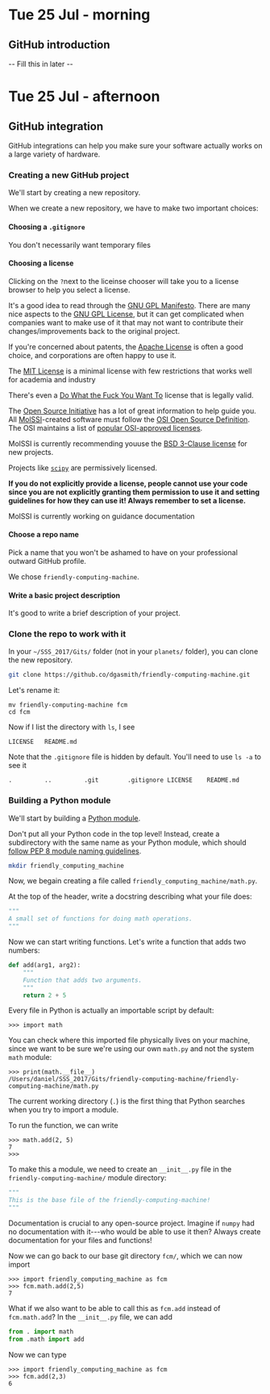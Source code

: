 # Tue 25 Jul - morning

## GitHub introduction

-- Fill this in later --

# Tue 25 Jul - afternoon 

## GitHub integration

GitHub integrations can help you make sure your software actually works on a large variety of hardware.

### Creating a new GitHub project

We'll start by creating a new repository.

When we create a new repository, we have to make two important choices:

#### Choosing a `.gitignore`

You don't necessarily want temporary files

#### Choosing a license

Clicking on the `?`next to the liceinse chooser will take you to a license browser to help you select a license.

It's a good idea to read through the [GNU GPL Manifesto](https://www.gnu.org/gnu/manifesto.en.html).
There are many nice aspects to the [GNU GPL License](https://www.gnu.org/licenses/gpl-3.0.en.html), but it can get complicated when companies want to make use of it that may not want to contribute their changes/improvements back to the original project. 

If you're concerned about patents, the [Apache License](https://opensource.org/licenses/Apache-2.0) is often a good choice, and corporations are often happy to use it.

The [MIT License](https://opensource.org/licenses/MIT) is a minimal license with few restrictions that works well for academia and industry

There's even a [Do What the Fuck You Want To](http://www.wtfpl.net/) license that is legally valid.

The [Open Source Initiative](https://opensource.org/) has a lot of great information to help guide you.
All [MolSSI](http://molssi.org)-created software must follow the [OSI Open Source Definition](https://opensource.org/osd-annotated).
The OSI maintains a list of [popular OSI-approved licenses](https://opensource.org/licenses).

MolSSI is currently recommending youuse the [BSD 3-Clause license](https://opensource.org/licenses/BSD-3-Clause) for new projects.

Projects like [`scipy`](https://www.scipy.org/scipylib/license.html) are permissively licensed.

**If you do not explicitly provide a license, people cannot use your code since you are not explicitly granting them permission to use it and setting guidelines for how they can use it! Always remember to set a license.**

MolSSI is currently working on guidance documentation 

#### Choose a repo name

Pick a name that you won't be ashamed to have on your professional outward GitHub profile.

We chose `friendly-computing-machine`.

#### Write a basic project description

It's good to write a brief description of your project.

### Clone the repo to work with it

In your `~/SSS_2017/Gits/` folder (not in your `planets/` folder), you can clone the new repository.
```bash
git clone https://github.co/dgasmith/friendly-computing-machine.git
```
Let's rename it:
```
mv friendly-computing-machine fcm
cd fcm
```
Now if I list the directory with `ls`, I see
```
LICENSE   README.md
```
Note that the `.gitignore` file is hidden by default. You'll need to use `ls -a` to see it
```
.         ..         .git        .gitignore LICENSE    README.md
```

### Building a Python module

We'll start by building a [Python module](https://docs.python.org/3/tutorial/modules.html).

Don't put all your Python code in the top level! Instead, create a subdirectory with the same name as your Python module, which should [follow PEP 8 module naming guidelines](https://www.python.org/dev/peps/pep-0008/#package-and-module-names).
```bash
mkdir friendly_computing_machine
```
Now, we begain creating a file called `friendly_computing_machine/math.py`.

At the top of the header, write a docstring describing what your file does:
```python
"""
A small set of functions for doing math operations.
"""
```
Now we can start writing functions. Let's write a function that adds two numbers:
```python
def add(arg1, arg2):
    """
    Function that adds two arguments.
    """
    return 2 + 5
```
Every file in Python is actually an importable script by default:
```
>>> import math
```
You can check where this imported file physically lives on your machine, since we want to be sure we're using our own `math.py` and not the system `math` module:
```
>>> print(math.__file__)
/Users/daniel/SSS_2017/Gits/friendly-computing-machine/friendly-computing-machine/math.py
```
The current working directory (`.`) is the first thing that Python searches when you try to import a module.

To run the function, we can write
```
>>> math.add(2, 5)
7
>>>
```
To make this a module, we need to create an `__init__.py` file in the `friendly-computing-machine/` module directory:
```python
"""
This is the base file of the friendly-computing-machine!
"""
```
Documentation is crucial to any open-source project. Imagine if `numpy` had no documentation with it---who would be able to use it then?
Always create documentation for your files and functions!

Now we can go back to our base git directory `fcm/`, which we can now import
```
>>> import friendly_computing_machine as fcm
>>> fcm.math.add(2,5)
7
```
What if we also want to be able to call this as `fcm.add` instead of `fcm.math.add`?
In the `__init__.py` file, we can add
```python
from . import math
from .math import add
```
Now we can type
```
>>> import friendly_computing_machine as fcm
>>> fcm.add(2,3)
6
```
